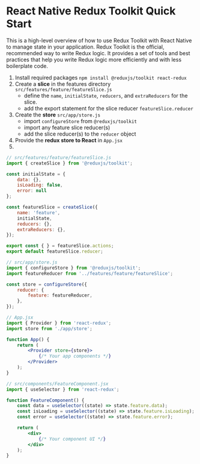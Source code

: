 # React Native Redux Toolkit Quick Start


This is a high-level overview of how to use Redux Toolkit with React Native to manage
state in your application. Redux Toolkit is the official, recommended way to write Redux
logic. It provides a set of tools and best practices that help you write Redux logic
more efficiently and with less boilerplate code.

1. Install required packages `npm install @reduxjs/toolkit react-redux`
2. Create a **slice** in the features directory `src/features/feature/featureSlice.js`
   - define the `name`, `initialState`, `reducers`, and `extraReducers` for the slice.
   - add the export statement for the slice reducer `featureSlice.reducer`
3. Create the **store** `src/app/store.js`
   - import `configureStore` from `@reduxjs/toolkit`
   - import any feature slice reducer(s)
   - add the slice reducer(s) to the `reducer` object
4. Provide the **redux store to React** in `App.jsx`
5. 

```js
// src/features/feature/featureSlice.js
import { createSlice } from '@reduxjs/toolkit';

const initialState = {
    data: {},
    isLoading: false,
    error: null
};

const featureSlice = createSlice({
    name: 'feature',
    initialState,
    reducers: {},
    extraReducers: {},
});

export const { } = featureSlice.actions;
export default featureSlice.reducer;
```

```js
// src/app/store.js
import { configureStore } from '@reduxjs/toolkit';
import featureReducer from '../features/feature/featureSlice';

const store = configureStore({
    reducer: {
        feature: featureReducer,
    },
});
```

```jsx
// App.jsx
import { Provider } from 'react-redux';
import store from './app/store';

function App() {
    return (
        <Provider store={store}>
            {/* Your app components */}
        </Provider>
    );
}
```

```jsx
// src/components/FeatureComponent.jsx  
import { useSelector } from 'react-redux';

function FeatureComponent() {
    const data = useSelector((state) => state.feature.data);
    const isLoading = useSelector((state) => state.feature.isLoading);
    const error = useSelector((state) => state.feature.error);

    return (
        <div>
            {/* Your component UI */}
        </div>
    );
}
```



<!-- 

1. **Define an async thunk** using `createAsyncThunk` to handle asynchronous logic.
   - Add the action type string (e.g., `feature/someAction`).
   - Add "payload creator" function(s), which are an async function that returns a promise.
2. **Add Extra Reducers**
   - Inside your slice definition (`createSlice`), add extra reducers to handle
     `pending`, `fulfilled`, and `rejected` actions dispatched by the async thunk.
3. **Export the async thunk, action creators, and the slice reducer**.
4. **Dispatch Thunk**
   - In your React component, use the `useDispatch` hook from `react-redux` to dispatch
     the async thunk.
5. **Handle State Changes**
    - Use the `useSelector` hook from `react-redux` to select and react to state changes
      triggered by the async thunk.

 -->
